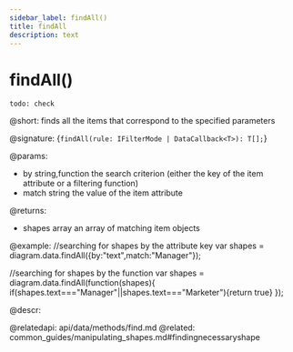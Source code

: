 ```yaml
---
sidebar_label: findAll()
title: findAll
description: text
---
```


# findAll()

`todo: check`

@short: finds all the items that correspond to the specified parameters

@signature: {`findAll(rule: IFilterMode | DataCallback<T>): T[];`}

@params:
- by			string,function			 the search criterion (either the key of the item attribute or a filtering function)
- match 		string					 the value of the item attribute

@returns:

- shapes		array		an array of matching item objects

@example:
//searching for shapes by the attribute key
var shapes = diagram.data.findAll({by:"text",match:"Manager"});

//searching for shapes by the function
var shapes = diagram.data.findAll(function(shapes){
	if(shapes.text==="Manager"||shapes.text==="Marketer"){return true}
});

@descr:

@relatedapi:
	api/data/methods/find.md
@related:
	common_guides/manipulating_shapes.md#findingnecessaryshape